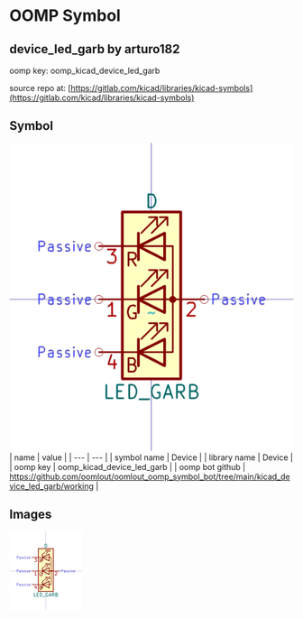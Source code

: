 # OOMP Symbol  
## device_led_garb  by arturo182  
  
oomp key: oomp_kicad_device_led_garb  
  
source repo at: [https://gitlab.com/kicad/libraries/kicad-symbols](https://gitlab.com/kicad/libraries/kicad-symbols)  
## Symbol  
  
[![working.png](working_600.png)](working.png)  
| name | value | 
| --- | --- | 
| symbol name | Device | 
| library name | Device | 
| oomp key | oomp_kicad_device_led_garb | 
| oomp bot github | https://github.com/oomlout/oomlout_oomp_symbol_bot/tree/main/kicad_device_led_garb/working | 
## Images  
  
[![working.png](working_140.png)](working.png)  

